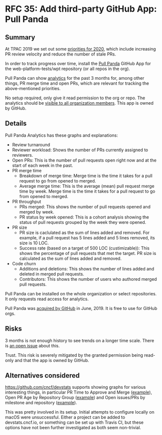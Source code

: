 # RFC 35: Add third-party GitHub App: Pull Panda

## Summary

At TPAC 2019 we set out some [priorities for 2020](https://docs.google.com/document/d/1gie7LFb6cAUfabY86MYuWM7m7ux_FaKhDkLdpz0zWkg/edit),
which include increasing PR review velocity and reduce the number of stale PRs.

In order to track progress over time,
install the [Pull Panda](https://pullpanda.com/) GitHub App
for the web-platform-tests/wpt repository (or all repos in the org).

Pull Panda can show [analytics](https://pullpanda.com/analytics) for the past 3 months for, among other things,
PR merge time and open PRs,
which are relevant for tracking the above-mentioned priorities.

No setup required, only give it read permission to the org or repo.
The analytics should be [visible to all organization members](https://docs.pullpanda.com/products/pull-analytics/user-access).
This app is owned by GitHub.

## Details

Pull Panda Analytics has these graphs and explanations:

* Review turnaround
* Reviewer workload: Shows the number of PRs currently assigned to reviewers.
* Open PRs: This is the number of pull requests open right now and at the start of each week in the past.
* PR merge time
  - Breakdown of merge time: Merge time is the time it takes for a pull request to go from opened to merged.
  - Average merge time: This is the average (mean) pull request merge time by week. Merge time is the time it takes for a pull request to go from opened to merged.
* PR throughput
  - PRs merged: This shows the number of pull requests opened and merged by week.
  - PR status by week opened: This is a cohort analysis showing the status of pull requests grouped by the week they were opened.
* PR size
  - PR size is caclulated as the sum of lines added and removed. For example, if a pull request has 5 lines added and 5 lines removed, its size is 10 LOC.
  - Success rate (based on a target of 500 LOC (custimizable)): This shows the percentage of pull requests that met the target. PR size is calculated as the sum of lines added and removed.
* Code churn
  - Additions and deletions: This shows the number of lines added and deleted in merged pull requests.
  - Contributors: This shows the number of users who authored merged pull requests.

Pull Panda can be installed on the whole organization or select repositories.
It only requests read access for analytics.

Pull Panda was [acquired by GitHub](https://pullpanda.com/github) in June, 2019.
It is free to use for GitHub orgs.

## Risks

3 months is not enough history to see trends on a longer time scale.
There is [an open issue](https://github.com/pullreminders/backlog/issues/94) about this.

Trust. This risk is severely mitigated by the granted permission being read-only
and that the app is owned by GitHub.

## Alternatives considered

https://github.com/cncf/devstats supports showing graphs for various interesting things, in particular
PR Time to Approve and Merge ([example](https://k8s.devstats.cncf.io/d/44/pr-time-to-approve-and-merge?orgId=1)),
Open PR Age by Repository Group ([example](https://k8s.devstats.cncf.io/d/25/open-pr-age-by-repository-group?orgId=1)) and
Open issues/PRs by milestone and repository ([example](https://k8s.devstats.cncf.io/d/22/open-issues-prs-by-milestone-and-repository?orgId=1)).

This was pretty involved in its setup.
Initial attempts to configure locally on macOS were unsuccessful.
Either a project can be added to devstats.cncf.io,
or something can be set up with Travis CI,
but these options have not been further investigated as both seem non-trivial.
